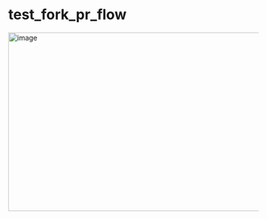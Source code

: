 # test_fork_pr_flow

<img width="580" height="359" alt="image" src="https://github.com/user-attachments/assets/1b5fc6ab-5436-4c23-a025-be4a30c8a360" />
